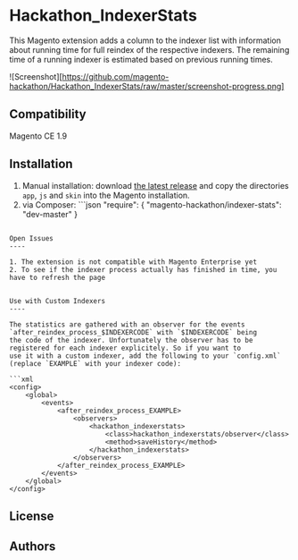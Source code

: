 Hackathon_IndexerStats
======================

This Magento extension adds a column to the indexer list with information about running time for full reindex of the
respective indexers. The remaining time of a running indexer is estimated based on previous running times.

![Screenshot][https://github.com/magento-hackathon/Hackathon_IndexerStats/raw/master/screenshot-progress.png]

Compatibility
----
Magento CE 1.9

Installation
----

1. Manual installation: download [the latest release](https://github.com/magento-hackathon/Hackathon_IndexerStats/zipball/master) and copy the directories `app`, `js` and `skin` into the
Magento installation.
2. via Composer: ```json
"require": {
    "magento-hackathon/indexer-stats": "dev-master"
}
```

Open Issues
----

1. The extension is not compatible with Magento Enterprise yet
2. To see if the indexer process actually has finished in time, you have to refresh the page


Use with Custom Indexers
----

The statistics are gathered with an observer for the events `after_reindex_process_$INDEXERCODE` with `$INDEXERCODE` being
the code of the indexer. Unfortunately the observer has to be registered for each indexer explicitely. So if you want to
use it with a custom indexer, add the following to your `config.xml` (replace `EXAMPLE` with your indexer code):

```xml
<config>
    <global>
        <events>
            <after_reindex_process_EXAMPLE>
                <observers>
                    <hackathon_indexerstats>
                        <class>hackathon_indexerstats/observer</class>
                        <method>saveHistory</method>
                    </hackathon_indexerstats>
                </observers>
            </after_reindex_process_EXAMPLE>
        </events>
    </global>
</config>
```

License
----

Authors
----
